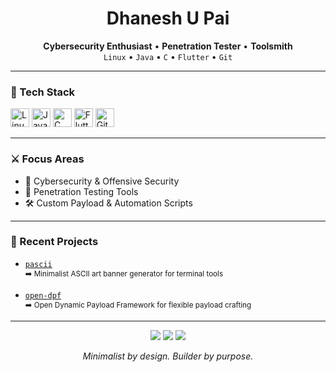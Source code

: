 <h1 align="center">Dhanesh U Pai</h1>

<p align="center">
  <strong>Cybersecurity Enthusiast</strong> • <strong>Penetration Tester</strong> • <strong>Toolsmith</strong><br>
  <code>Linux</code> • <code>Java</code> • <code>C</code> • <code>Flutter</code> • <code>Git</code>
</p>

---

### 🧰 Tech Stack

<p>
  <img src="https://cdn.jsdelivr.net/gh/devicons/devicon/icons/linux/linux-original.svg" width="30" height="30" alt="Linux"/>
  <img src="https://cdn.jsdelivr.net/gh/devicons/devicon/icons/java/java-original.svg" width="30" height="30" alt="Java"/>
  <img src="https://cdn.jsdelivr.net/gh/devicons/devicon/icons/c/c-original.svg" width="30" height="30" alt="C"/>
  <img src="https://cdn.jsdelivr.net/gh/devicons/devicon/icons/flutter/flutter-original.svg" width="30" height="30" alt="Flutter"/>
  <img src="https://cdn.jsdelivr.net/gh/devicons/devicon/icons/git/git-original.svg" width="30" height="30" alt="Git"/>
</p>

---

### ⚔️ Focus Areas

- 🔐 Cybersecurity & Offensive Security  
- 🔧 Penetration Testing Tools  
- 🛠️ Custom Payload & Automation Scripts  

---

### 🚀 Recent Projects

- [`pascii`](https://github.com/cxuri/pascii)  
  <sub>➡️ Minimalist ASCII art banner generator for terminal tools</sub>

- [`open-dpf`](https://github.com/cxuri/open-dpf)  
  <sub>➡️ Open Dynamic Payload Framework for flexible payload crafting</sub>

---

<p align="center">
  <img src="https://img.shields.io/badge/Linux-Commandline-blue?logo=linux&style=flat-square"/>
  <img src="https://img.shields.io/badge/CyberSec-Offensive-red?style=flat-square"/>
  <img src="https://img.shields.io/badge/Pentest-Tools-black?style=flat-square"/>
</p>

<p align="center">
  <em>Minimalist by design. Builder by purpose.</em>
</p>

